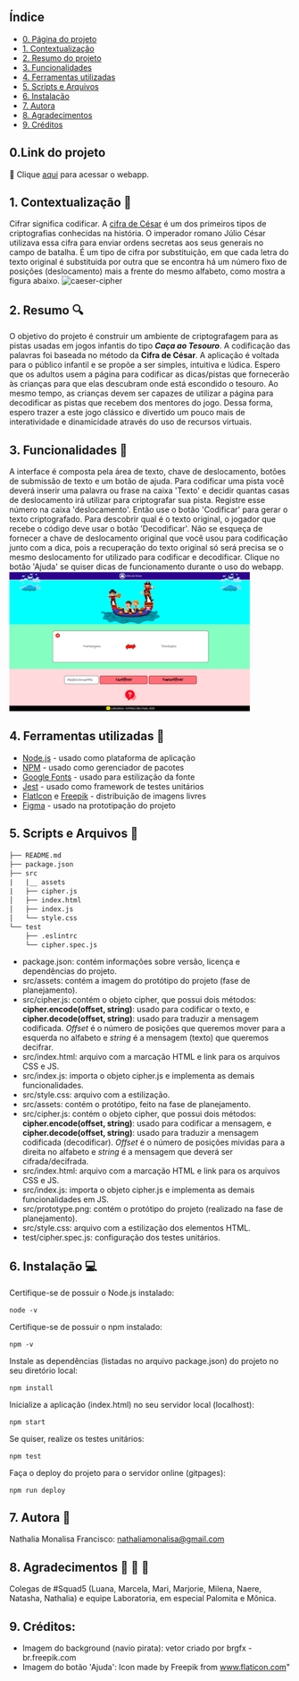 ## Índice
* [0. Página do projeto](#0.pagina-do-projeto)
* [1. Contextualização](#1-contextualização)
* [2. Resumo do projeto](#2-resumo-do-projeto)
* [3. Funcionalidades](#3-funcionalidades)
* [4. Ferramentas utilizadas](#4-ferramentas-utilizadas)
* [5. Scripts e Arquivos](#5-scripts-e-arquivos)
* [6. Instalação](#6-instalação)
* [7. Autora](#7-autora)
* [8. Agradecimentos](#8-agradecimentos)
* [9. Créditos](#9-creditos)


 ## 0.Link do projeto
 :pushpin:  Clique [aqui](https://nmonalisa.github.io/SAP004-cipher/) para acessar o webapp.


## 1. Contextualização :paperclip:
Cifrar significa codificar. A [cifra de
César](https://pt.wikipedia.org/wiki/Cifra_de_C%C3%A9sar) é um dos primeiros
tipos de criptografias conhecidas na história. O imperador romano Júlio César
utilizava essa cifra para enviar ordens secretas aos seus generais no campo de
batalha. É um
tipo de cifra por substituição, em que cada letra do texto original é
substituida por outra que se encontra há um número fixo de posições
(deslocamento) mais a frente do mesmo alfabeto, como mostra a figura abaixo.
![caeser-cipher](https://user-images.githubusercontent.com/11894994/60990999-07ffdb00-a320-11e9-87d0-b7c291bc4cd1.png)


## 2. Resumo :mag:
O objetivo do projeto é construir um ambiente de criptografagem para as pistas usadas em jogos infantis do tipo ___Caça ao Tesouro___. A codificação das palavras foi baseada no método da __Cifra de César__. A aplicação é voltada para o público infantil e se propõe a ser simples, intuitiva e lúdica. Espero que os adultos usem a página para codificar as dicas/pistas que fornecerão às crianças para que elas descubram onde está escondido o tesouro. Ao mesmo tempo, as crianças devem ser capazes de utilizar a página para decodificar as pistas que recebem dos mentores do jogo. Dessa forma, espero trazer a este jogo clássico e divertido um pouco mais de interatividade e dinamicidade através do uso de recursos virtuais.

## 3. Funcionalidades 	:hammer:
A interface é composta pela área de texto, chave de deslocamento, botões de submissão de texto e um botão de ajuda. Para codificar uma pista você deverá inserir uma palavra ou frase na caixa 'Texto' e decidir quantas casas de deslocamento irá utilizar para criptografar sua pista. Registre esse número na caixa 'deslocamento'. Então use o botão 'Codificar' para gerar o texto criptografado. Para descobrir qual é o texto original, o jogador que recebe o código deve usar o botão 'Decodificar'. Não se esqueça de fornecer a chave de deslocamento original que você usou para codificação junto com a dica, pois a recuperação do texto original só será precisa se o mesmo deslocamento for utilizado para codificar e decodificar. Clique no botão 'Ajuda' se quiser dicas de funcionamento durante o uso do webapp.
![Capa](src/capa_small.png)

## 4. Ferramentas utilizadas :wrench:
* [Node.js](https://nodejs.org/en/) - usado como plataforma de aplicação 
* [NPM](https://www.npmjs.com/) - usado como gerenciador de pacotes
* [Google Fonts](https://fonts.google.com/) - usado para estilização da fonte
* [Jest](https://jestjs.io/pt-BR/) - usado como framework de testes unitários
* [FlatIcon](https://www.flaticon.com/) e [Freepik](https://br.freepik.com/) - distribuição de imagens livres
* [Figma](https://www.figma.com/) - usado na prototipação do projeto

## 5. Scripts e Arquivos :open_file_folder:

```
├── README.md
├── package.json
├── src
|   |__ assets
|   ├── cipher.js
│   ├── index.html
│   ├── index.js
│   └── style.css
└── test
    ├── .eslintrc
    └── cipher.spec.js
```
* package.json: contém informações sobre versão, licença e dependências do projeto.
* src/assets: contém a imagem do protótipo do projeto (fase de planejamento).
* src/cipher.js: contém o objeto cipher, que possui dois métodos: __cipher.encode(offset, string)__: usado para codificar o texto, e __cipher.decode(offset, string)__: usado para traduzir a mensagem codificada. _Offset_ é o número de posições que queremos mover para a esquerda no alfabeto e _string_ é a mensagem (texto) que queremos decifrar.
* src/index.html: arquivo com a marcação HTML e link para os arquivos CSS e JS.
* src/index.js: importa o objeto cipher.js e implementa as demais funcionalidades.
* src/style.css: arquivo com a estilização.
* src/assets: contém o protótipo, feito na fase de planejamento.
* src/cipher.js: contém o objeto cipher, que possui dois métodos: __cipher.encode(offset, string)__: usado para codificar a mensagem, e __cipher.decode(offset, string)__: usado para traduzir a mensagem codificada (decodificar). _Offset_ é o número de posições mividas para a direita no alfabeto e _string_ é a mensagem que deverá ser cifrada/decifrada.
* src/index.html: arquivo com a marcação HTML e link para os arquivos CSS e JS.
* src/index.js: importa o objeto cipher.js e implementa as demais funcionalidades em JS.
* src/prototype.png: contém o protótipo do projeto (realizado na fase de planejamento).
* src/style.css: arquivo com a estilização dos elementos HTML.
* test/cipher.spec.js: configuração dos testes unitários.

## 6. Instalação :computer:
Certifique-se de possuir o Node.js instalado:
```
node -v
```
Certifique-se de possuir o npm instalado:
```
npm -v
```
Instale as dependências (listadas no arquivo package.json) do projeto no seu diretório local:
```
npm install
```
Inicialize a aplicação (index.html) no seu servidor local (localhost):
```
npm start
```
Se quiser, realize os testes unitários:
```
npm test
```
Faça o deploy do projeto para o servidor online (gitpages):
```
npm run deploy

```

## 7. Autora :email:
Nathalia Monalisa Francisco: nathaliamonalisa@gmail.com 

## 8. Agradecimentos  :raising_hand:	:yellow_heart: 	:blue_heart:
Colegas de #Squad5 (Luana, Marcela, Mari, Marjorie, Milena, Naere, Natasha, Nathalia) e equipe Laboratoria, em especial Palomita e Mônica.

## 9. Créditos:
* Imagem do background (navio pirata): vetor criado por brgfx - br.freepik.com
* Imagem do botão 'Ajuda': Icon made by Freepik from www.flaticon.com"
